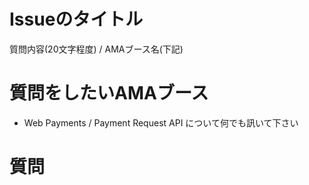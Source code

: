 # Issueのタイトル

質問内容(20文字程度) / AMAブース名(下記)

# 質問をしたいAMAブース

- Web Payments / Payment Request API について何でも訊いて下さい

# 質問